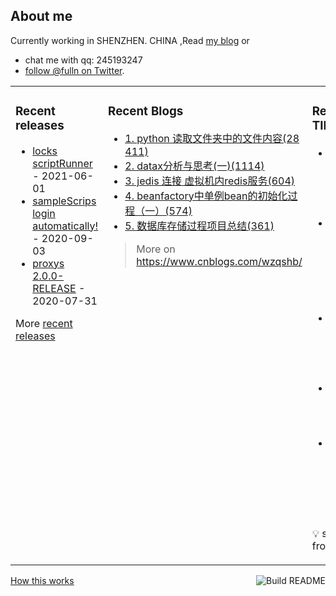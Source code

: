 ## About me

Currently working in SHENZHEN. CHINA ,Read [my blog](https://fulln.me) 
or 
 - chat me with qq: 245193247
 - [follow @fulln on Twitter](https://twitter.com/fulln16).
<table><tr><td valign="top">
 
 
### Recent releases

<!-- recent_releases starts -->
* [locks scriptRunner](https://github.com/fulln/locks/releases/tag/scriptRunner) - 2021-06-01
* [sampleScrips login automatically!](https://github.com/fulln/sampleScrips/releases/tag/shell1.0) - 2020-09-03
* [proxys 2.0.0-RELEASE](https://github.com/fulln/proxys/releases/tag/2.0.0) - 2020-07-31
<!-- recent_releases ends -->

More [recent releases](https://github.com/fulln/fulln/blob/master/releases.md)

</td><td valign="top">
  
### Recent Blogs

<!-- recent_blogs starts -->
<div id="TopViewPostsBlock">
<ul style="word-break:break-all">
<li>
<a href="https://www.cnblogs.com/wzqshb/p/7239841.html">
                            1. python 读取文件夹中的文件内容(28411)
                        </a>
</li>
<li>
<a href="https://www.cnblogs.com/wzqshb/p/11778598.html">
                            2. datax分析与思考(一)(1114)
                        </a>
</li>
<li>
<a href="https://www.cnblogs.com/wzqshb/p/6928461.html">
                            3. jedis 连接 虚拟机内redis服务(604)
                        </a>
</li>
<li>
<a href="https://www.cnblogs.com/wzqshb/p/11774767.html">
                            4. beanfactory中单例bean的初始化过程（一）(574)
                        </a>
</li>
<li>
<a href="https://www.cnblogs.com/wzqshb/p/6689467.html">
                            5. 数据库存储过程项目总结(361)
                        </a>
</li>
</ul>
</div>
<!-- recent_blogs ends -->
 
> More on <a>https://www.cnblogs.com/wzqshb/ </a>
 
</td><td valign="top"> 

### Recent TIL
 
<!-- recent_TIL starts -->
* [连续的子数组和](https://github.com/fulln/TIL/blob/master/leetcode/middle/checkSubarraySum.md) - 2021-06-02
* [使用mybatis 自动执行脚本](https://github.com/fulln/TIL/blob/master/java/mysql/MysqlInit.md) - 2021-06-02
* [区间子数组个数](https://github.com/fulln/TIL/blob/master/leetcode/middle/numSubarrayBoundedMax.md) - 2021-05-31
* [完全平方数](https://github.com/fulln/TIL/blob/master/leetcode/middle/numSquares.md) - 2021-05-30
* [最少操作使数组递增](https://github.com/fulln/TIL/blob/master/leetcode/easy/minOperations.md) - 2021-05-29
<!-- recent_TIL ends -->
 
:bulb: scaryp from [here](https://github.com/fulln/TIL)
 
</td></tr></table>
<a href="https://github.com/fulln/fulln/actions"><img src="https://github.com/fulln/fulln/workflows/Build%20README.md/badge.svg" align="right" alt="Build README"></a> <a href="https://simonwillison.net/2020/Jul/10/self-updating-profile-readme/">How this works</a>
